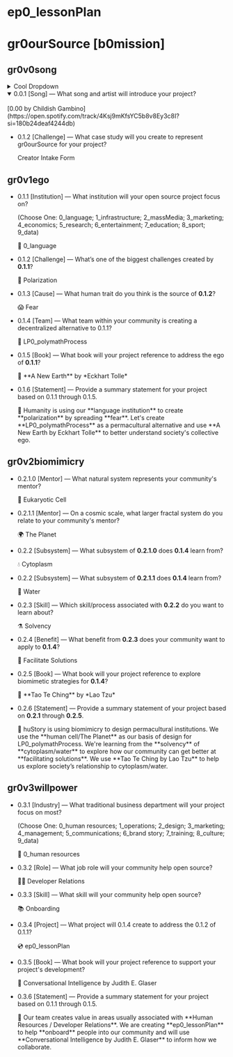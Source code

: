 # ep0_lessonPlan

# gr0ourSource [b0mission]

## gr0v0song

<details><summary>Cool Dropdown</summary><br/>
blah blah blah blah you found me!
</details>

<details open>
  <summary>0.0.1 [Song] — What song and artist will introduce your project?</summary>
  <br>[0.00 by Childish Gambino](https://open.spotify.com/track/4Ksj9mKfsYC5b8v8Ey3c8I?si=180b24deaf4244db)
</details>

- 0.1.2 [Challenge] — What case study will you create to represent gr0ourSource for your project?
    
    Creator Intake Form
    

## gr0v1ego

- 0.1.1 [Institution] — What institution will your open source project focus on?
    
    (Choose One: 0_language; 1_infrastructure; 2_massMedia; 3_marketing; 4_economics; 5_research; 6_entertainment; 7_education; 8_sport; 9_data)
    
    <aside>
    💬 0_language
    
    </aside>
    
- 0.1.2 [Challenge] — What’s one of the biggest challenges created by **0.1.1**?
    
    <aside>
    🤬 Polarization
    
    </aside>
    
- 0.1.3 [Cause] — What human trait do you think is the source of **0.1.2**?
    
    <aside>
    😱 Fear
    
    </aside>
    
- 0.1.4 [Team] — What team within your community is creating a decentralized alternative to 0.1.1?
    
    <aside>
    🍠 LP0_polymathProcess
    
    </aside>
    
- 0.1.5 [Book] — What book will your project reference to address the ego of **0.1.1**?
    
    <aside>
    📖 **A New Earth** by *Eckhart Tolle*
    
    </aside>
    
- 0.1.6 [Statement] — Provide a summary statement for your project based on 0.1.1 through 0.1.5.
    
    <aside>
    💬 Humanity is using our **language institution** to create **polarization** by spreading **fear**. Let's create **LP0_polymathProcess** as a permacultural alternative and use **A New Earth by Eckhart Tolle** to better understand society's collective ego.
    
    </aside>
    

## gr0v2biomimicry

- 0.2.1.0 [Mentor] — What natural system represents your community's mentor?
    
    <aside>
    🧬 Eukaryotic Cell
    
    </aside>
    
- 0.2.1.1 [Mentor] — On a cosmic scale, what larger fractal system do you relate to your community's mentor?
    
    <aside>
    🌍 The Planet
    
    </aside>
    
- 0.2.2 [Subsystem] — What subsystem of **0.2.1.0** does **0.1.4** learn from?
    
    <aside>
    💧 Cytoplasm
    
    </aside>
    
- 0.2.2 [Subsystem] — What subsystem of **0.2.1.1** does **0.1.4** learn from?
    
    <aside>
    🌊 Water
    
    </aside>
    
- 0.2.3 [Skill] — Which skill/process associated with **0.2.2** do you want to learn about?
    
    <aside>
    ⚗️ Solvency
    
    </aside>
    
- 0.2.4 [Benefit] — What benefit from **0.2.3** does your community want to apply to **0.1.4**?
    
    <aside>
    🧰 Facilitate Solutions
    
    </aside>
    
- 0.2.5 [Book] — What book will your project reference to explore biomimetic strategies for **0.1.4**?
    
    <aside>
    📖 **Tao Te Ching** by *Lao Tzu*
    
    </aside>
    
- 0.2.6 [Statement] — Provide a summary statement of your project based on **0.2.1** through **0.2.5**.
    
    <aside>
    💬 huStory is using biomimicry to design permacultural institutions. We use the **human cell/The Planet** as our basis of design for LP0_polymathProcess. We're learning from the **solvency** of **cytoplasm/water** to explore how our community can get better at **facilitating solutions**. We use **Tao Te Ching by Lao Tzu** to help us explore society’s relationship to cytoplasm/water.
    
    </aside>
    

## gr0v3willpower

- 0.3.1 [Industry] — What traditional business department will your project focus on most?
    
    (Choose One: 0_human resources; 1_operations; 2_design; 3_marketing; 4_management; 5_communications; 6_brand story; 7_training; 8_culture; 9_data)
    
    <aside>
    👥 0_human resources
    
    </aside>
    
- 0.3.2 [Role] — What job role will your community help open source?
    
    <aside>
    🧑‍💻 Developer Relations
    
    </aside>
    
- 0.3.3 [Skill] — What skill will your community help open source?
    
    <aside>
    📚 Onboarding
    
    </aside>
    
- 0.3.4 [Project] — What project will 0.1.4 create to address the 0.1.2 of 0.1.1?
    
    <aside>
    💿 ep0_lessonPlan
    
    </aside>
    
- 0.3.5 [Book] — What book will your project reference to support your project's development?
    
    <aside>
    📖 Conversational Intelligence by Judith E. Glaser
    
    </aside>
    
- 0.3.6 [Statement] — Provide a summary statement for your project based on 0.1.1 through 0.1.5.
    
    <aside>
    💬 Our team creates value in areas usually associated with **Human Resources / Developer Relations**. We are creating **ep0_lessonPlan** to help **onboard** people into our community and will use **Conversational Intelligence by Judith E. Glaser** to inform how we collaborate.
    
    </aside>
